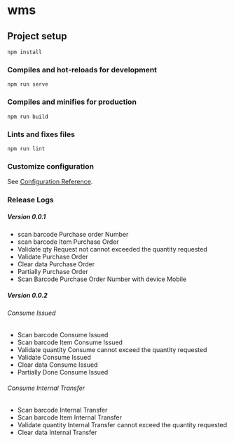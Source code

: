 # wms

## Project setup
```
npm install
```

### Compiles and hot-reloads for development
```
npm run serve
```

### Compiles and minifies for production
```
npm run build
```

### Lints and fixes files
```
npm run lint
```

### Customize configuration
See [Configuration Reference](https://cli.vuejs.org/config/).

### Release Logs

##### Version 0.0.1
* scan barcode Purchase order Number
* scan barcode Item Purchase Order
* Validate qty Request not cannot exceeded the quantity requested
* Validate Purchase Order  
* Clear data Purchase Order
* Partially Purchase Order
* Scan Barcode Purchase Order Number with device Mobile 

##### Version 0.0.2
###### Consume Issued
* Scan barcode Consume Issued
* Scan barcode Item Consume Issued
* Validate quantity Consume cannot exceed the quantity requested
* Validate Consume Issued
* Clear data Consume Issued
* Partially Done Consume Issued

###### Consume Internal Transfer
* Scan barcode Internal Transfer
* Scan barcode Item Internal Transfer
* Validate quantity Internal Transfer cannot exceed the quantity requested
* Clear data Internal Transfer
